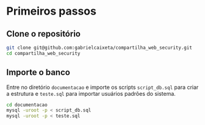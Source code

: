 # Primeiros passos

## Clone o repositório

```bash
git clone git@github.com:gabrielcaixeta/compartilha_web_security.git
cd compartilha_web_security
```

## Importe o banco

Entre no diretório `documentacao` e importe os scripts `script_db.sql` para criar a estrutura e `teste.sql` para importar usuários padrões do sistema.

```bash
cd documentacao
mysql -uroot -p < script_db.sql
mysql -uroot -p < teste.sql
```
